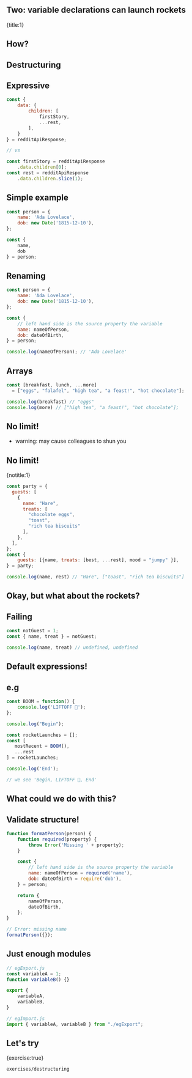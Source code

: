 ## Two: variable declarations can launch rockets
{title:1}

## How?

## Destructuring

## Expressive

```javascript
const {
    data: {
        children: [
            firstStory,
            ...rest,
        ],
    }
} = redditApiResponse;

// vs

const firstStory = redditApiResponse
    .data.children[0];
const rest = redditApiResponse
    .data.children.slice(1);
```

## Simple example

```javascript
const person = {
    name: 'Ada Lovelace',
    dob: new Date('1815-12-10'),
};

const {
    name,
    dob
} = person;
```

## Renaming

```javascript
const person = {
    name: 'Ada Lovelace',
    dob: new Date('1815-12-10'),
};

const {
    // left hand side is the source property the variable
    name: nameOfPerson,
    dob: dateOfBirth,
} = person;

console.log(nameOfPerson); // 'Ada Lovelace'
```

## Arrays


```javascript
const [breakfast, lunch, ...more]
  = ["eggs", "falafel", "high tea", "a feast!", "hot chocolate"];

console.log(breakfast) // "eggs"
console.log(more) // ["high tea", "a feast!", "hot chocolate"];
```


## No limit!

- warning: may cause colleagues to shun you

## No limit!
{notitle:1}

```javascript
const party = {
  guests: [
    {
      name: "Hare",
      treats: [
        "chocolate eggs",
        "toast",
        "rich tea biscuits"
      ],
    },
  ],
};
const {
    guests: [{name, treats: [best, ...rest], mood = "jumpy" }],
} = party;

console.log(name, rest) // "Hare", ["toast", "rich tea biscuits"]
```

## Okay, but what about the rockets?

## Failing

```javascript
const notGuest = 1;
const { name, treat } = notGuest;

console.log(name, treat) // undefined, undefined
```

## Default expressions!

## e.g

```javascript
const BOOM = function() {
    console.log('LIFTOFF 🚀');
};

console.log("Begin");

const rocketLaunches = [];
const [
   mostRecent = BOOM(),
   ...rest
] = rocketLaunches;

console.log('End');

// we see 'Begin, LIFTOFF 🚀, End'
```

## What could we do with this?

## Validate structure!

```javascript
function formatPerson(person) {
    function required(property) {
        throw Error('Missing ' + property);
    }

    const {
        // left hand side is the source property the variable
        name: nameOfPerson = required('name'),
        dob: dateOfBirth = require('dob'),
    } = person;

    return {
        nameOfPerson,
        dateOfBirth,
    };
}

// Error: missing name
formatPerson({});
```

## Just enough modules

```javascript
// egExport.js
const variableA = 1;
function variableB() {}

export {
    variableA,
    variableB,
}
```

```javascript
// egImport.js
import { variableA, variableB } from "./egExport";
```

## Let's try
{exercise:true}

    exercises/destructuring







